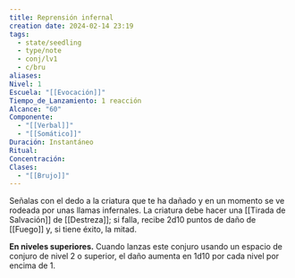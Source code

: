 ```yaml
---
title: Reprensión infernal
creation date: 2024-02-14 23:19
tags:
  - state/seedling
  - type/note
  - conj/lv1
  - c/bru
aliases: 
Nivel: 1
Escuela: "[[Evocación]]"
Tiempo_de_Lanzamiento: 1 reacción
Alcance: "60"
Componente:
  - "[[Verbal]]"
  - "[[Somático]]"
Duración: Instantáneo
Ritual: 
Concentración: 
Clases:
  - "[[Brujo]]"
---
```

Señalas con el dedo a la criatura que te ha dañado y en un momento se ve rodeada por unas llamas infernales. La criatura debe hacer una [[Tirada de Salvación]] de [[Destreza]]; si falla, recibe 2d10 puntos de daño de [[Fuego]] y, si tiene éxito, la mitad.

**En niveles superiores.** Cuando lanzas este conjuro usando un espacio de conjuro de nivel 2 o superior, el daño aumenta en 1d10 por cada nivel por encima de 1.
